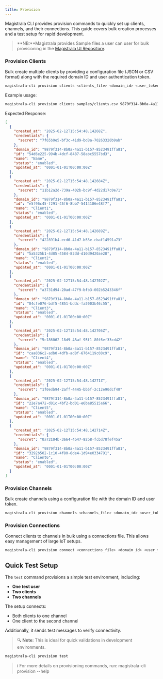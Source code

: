 ```yaml
---
title: Provision
---
```



Magistrala CLI provides provision commands to quickly set up clients, channels, and their connections. This guide covers bulk creation processes and a test setup for rapid development.

>**NB:**Magistrala provides Sample files a user can user for bulk provisioning in the [Magistrala UI Repository](https://github.com/absmach/magistrala-ui/tree/main/samples).

### Provision Clients

Bulk create multiple clients by providing a configuration file (JSON or CSV format) along with the required domain ID and user authentication token.

```bash
magistrala-cli provision clients <clients_file> <domain_id> <user_token>
```

Example usage:

```bash
magistrala-cli provision clients samples/clients.csv 9879f314-8b0a-4a11-b157-8523491ffa81 token
```

Expected Response:

```json
[
  {
    "created_at": "2025-02-12T15:54:48.14268Z",
    "credentials": {
      "secret": "7f65b0e5-bf3c-41d9-bd8a-70263320b9ab"
    },
    "domain_id": "9879f314-8b0a-4a11-b157-8523491ffa81",
    "id": "54d6e225-994b-4dcf-8487-58abc5557bd3",
    "name": "Name",
    "status": "enabled",
    "updated_at": "0001-01-01T00:00:00Z"
  },
  {
    "created_at": "2025-02-12T15:54:48.142684Z",
    "credentials": {
      "secret": "11b12a2d-739a-402b-bc9f-4d22d17c0e71"
    },
    "domain_id": "9879f314-8b0a-4a11-b157-8523491ffa81",
    "id": "e5f96c45-f291-45f6-8bb7-5414186e48f7",
    "name": "Client1",
    "status": "enabled",
    "updated_at": "0001-01-01T00:00:00Z"
  },
  {
    "created_at": "2025-02-12T15:54:48.142689Z",
    "credentials": {
      "secret": "422891b4-ecd6-41d7-b53e-cbaf14591a73"
    },
    "domain_id": "9879f314-8b0a-4a11-b157-8523491ffa81",
    "id": "5a5325b1-4d85-4584-82dd-d10d9420ae28",
    "name": "Client2",
    "status": "enabled",
    "updated_at": "0001-01-01T00:00:00Z"
  },
  {
    "created_at": "2025-02-12T15:54:48.142702Z",
    "credentials": {
      "secret": "a3731d94-20ad-47f9-bfb3-002b5243346f"
    },
    "domain_id": "9879f314-8b0a-4a11-b157-8523491ffa81",
    "id": "84cfe076-bdf5-4851-bddc-fa2003b46c55",
    "name": "Client3",
    "status": "enabled",
    "updated_at": "0001-01-01T00:00:00Z"
  },
  {
    "created_at": "2025-02-12T15:54:48.142706Z",
    "credentials": {
      "secret": "5c186062-18d9-48af-95f1-80f6ef33cd42"
    },
    "domain_id": "9879f314-8b0a-4a11-b157-8523491ffa81",
    "id": "caa036c2-adb0-4dfb-ad8f-6764119c00c9",
    "name": "Client4",
    "status": "enabled",
    "updated_at": "0001-01-01T00:00:00Z"
  },
  {
    "created_at": "2025-02-12T15:54:48.14271Z",
    "credentials": {
      "secret": "1f0edb94-2aff-4445-bb5f-2c12e90dcf40"
    },
    "domain_id": "9879f314-8b0a-4a11-b157-8523491ffa81",
    "id": "22e7a472-d01c-4bf2-bd01-e6ba85515a66",
    "name": "Client5",
    "status": "enabled",
    "updated_at": "0001-01-01T00:00:00Z"
  },
  {
    "created_at": "2025-02-12T15:54:48.142714Z",
    "credentials": {
      "secret": "0a72104b-3664-4b47-82b8-fcbd70fef45a"
    },
    "domain_id": "9879f314-8b0a-4a11-b157-8523491ffa81",
    "id": "3292b502-1c10-4f80-8de4-1d94e0334791",
    "name": "Client6",
    "status": "enabled",
    "updated_at": "0001-01-01T00:00:00Z"
  }
]
```

### Provision Channels

Bulk create channels using a configuration file with the domain ID and user token.

```bash
magistrala-cli provision channels <channels_file> <domain_id> <user_token>
```

### Provision Connections

Connect clients to channels in bulk using a connections file. This allows easy management of large IoT setups.

```bash
magistrala-cli provision connect <connections_file> <domain_id> <user_token>
```

## Quick Test Setup

The `test` command provisions a simple test environment, including:

- **One test user**
- **Two clients**
- **Two channels**

The setup connects:

- Both clients to one channel
- One client to the second channel

Additionally, it sends test messages to verify connectivity.

> 🔍 **Note:** This is ideal for quick validations in development environments.

```bash
magistrala-cli provision test
```

> ℹ️ For more details on provisioning commands, run:
magistrala-cli provision --help
